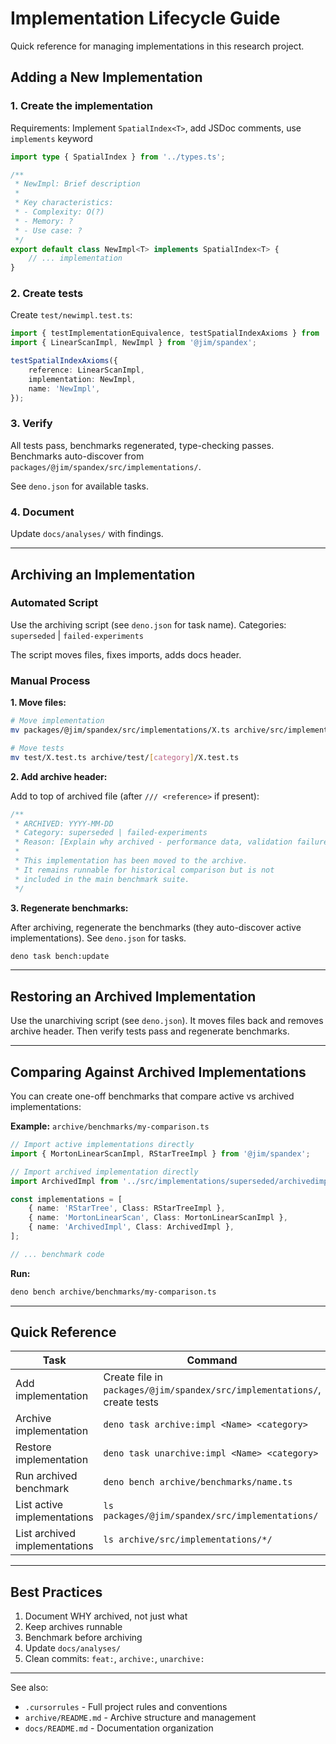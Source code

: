 # Implementation Lifecycle Guide

Quick reference for managing implementations in this research project.

## Adding a New Implementation

### 1. Create the implementation

Requirements: Implement `SpatialIndex<T>`, add JSDoc comments, use `implements` keyword

```typescript
import type { SpatialIndex } from '../types.ts';

/**
 * NewImpl: Brief description
 *
 * Key characteristics:
 * - Complexity: O(?)
 * - Memory: ?
 * - Use case: ?
 */
export default class NewImpl<T> implements SpatialIndex<T> {
	// ... implementation
}
```

### 2. Create tests

Create `test/newimpl.test.ts`:

```typescript
import { testImplementationEquivalence, testSpatialIndexAxioms } from '@local/spandex-testing';
import { LinearScanImpl, NewImpl } from '@jim/spandex';

testSpatialIndexAxioms({
	reference: LinearScanImpl,
	implementation: NewImpl,
	name: 'NewImpl',
});
```

### 3. Verify

All tests pass, benchmarks regenerated, type-checking passes. Benchmarks auto-discover from `packages/@jim/spandex/src/implementations/`.

See `deno.json` for available tasks.

### 4. Document

Update `docs/analyses/` with findings.

---

## Archiving an Implementation

### Automated Script

Use the archiving script (see `deno.json` for task name). Categories: `superseded` | `failed-experiments`

The script moves files, fixes imports, adds docs header.

### Manual Process

**1. Move files:**

```bash
# Move implementation
mv packages/@jim/spandex/src/implementations/X.ts archive/src/implementations/[category]/X.ts

# Move tests
mv test/X.test.ts archive/test/[category]/X.test.ts
```

**2. Add archive header:**

Add to top of archived file (after `/// <reference>` if present):

```typescript
/**
 * ARCHIVED: YYYY-MM-DD
 * Category: superseded | failed-experiments
 * Reason: [Explain why archived - performance data, validation failure, etc.]
 *
 * This implementation has been moved to the archive.
 * It remains runnable for historical comparison but is not
 * included in the main benchmark suite.
 */
```

**3. Regenerate benchmarks:**

After archiving, regenerate the benchmarks (they auto-discover active implementations). See `deno.json` for tasks.

```bash
deno task bench:update
```

---

## Restoring an Archived Implementation

Use the unarchiving script (see `deno.json`). It moves files back and removes archive header. Then verify tests pass and regenerate benchmarks.

---

## Comparing Against Archived Implementations

You can create one-off benchmarks that compare active vs archived implementations:

**Example:** `archive/benchmarks/my-comparison.ts`

```typescript
// Import active implementations directly
import { MortonLinearScanImpl, RStarTreeImpl } from '@jim/spandex';

// Import archived implementation directly
import ArchivedImpl from '../src/implementations/superseded/archivedimpl.ts';

const implementations = [
	{ name: 'RStarTree', Class: RStarTreeImpl },
	{ name: 'MortonLinearScan', Class: MortonLinearScanImpl },
	{ name: 'ArchivedImpl', Class: ArchivedImpl },
];

// ... benchmark code
```

**Run:**

```bash
deno bench archive/benchmarks/my-comparison.ts
```

---

## Quick Reference

| Task                          | Command                                                                   |
| ----------------------------- | ------------------------------------------------------------------------- |
| Add implementation            | Create file in `packages/@jim/spandex/src/implementations/`, create tests |
| Archive implementation        | `deno task archive:impl <Name> <category>`                                |
| Restore implementation        | `deno task unarchive:impl <Name> <category>`                              |
| Run archived benchmark        | `deno bench archive/benchmarks/name.ts`                                   |
| List active implementations   | `ls packages/@jim/spandex/src/implementations/`                           |
| List archived implementations | `ls archive/src/implementations/*/`                                       |

---

## Best Practices

1. Document WHY archived, not just what
2. Keep archives runnable
3. Benchmark before archiving
4. Update `docs/analyses/`
5. Clean commits: `feat:`, `archive:`, `unarchive:`

---

See also:

- `.cursorrules` - Full project rules and conventions
- `archive/README.md` - Archive structure and management
- `docs/README.md` - Documentation organization
